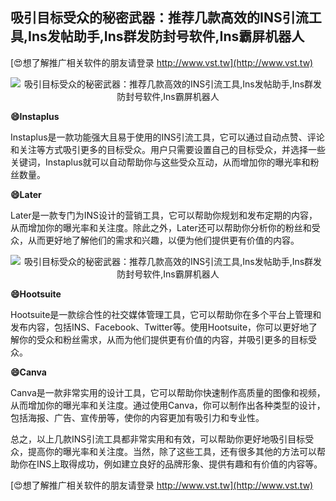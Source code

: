 ## **吸引目标受众的秘密武器：推荐几款高效的INS引流工具,Ins发帖助手,Ins群发防封号软件,Ins霸屏机器人**

[😍想了解推广相关软件的朋友请登录 http://www.vst.tw](http://www.vst.tw)

 <center><img src="https://vst.tw/MP4/tuiguang/png/1.png" alt="吸引目标受众的秘密武器：推荐几款高效的INS引流工具,Ins发帖助手,Ins群发防封号软件,Ins霸屏机器人"></center>

**😄Instaplus**

Instaplus是一款功能强大且易于使用的INS引流工具，它可以通过自动点赞、评论和关注等方式吸引更多的目标受众。用户只需要设置自己的目标受众，并选择一些关键词，Instaplus就可以自动帮助你与这些受众互动，从而增加你的曝光率和粉丝数量。

**😄Later**

Later是一款专门为INS设计的营销工具，它可以帮助你规划和发布定期的内容，从而增加你的曝光率和关注度。除此之外，Later还可以帮助你分析你的粉丝和受众，从而更好地了解他们的需求和兴趣，以便为他们提供更有价值的内容。

 <center><img src="https://vst.tw/MP4/tuiguang/png/3.png" alt="吸引目标受众的秘密武器：推荐几款高效的INS引流工具,Ins发帖助手,Ins群发防封号软件,Ins霸屏机器人"></center>

**😄Hootsuite**

Hootsuite是一款综合性的社交媒体管理工具，它可以帮助你在多个平台上管理和发布内容，包括INS、Facebook、Twitter等。使用Hootsuite，你可以更好地了解你的受众和粉丝需求，从而为他们提供更有价值的内容，并吸引更多的目标受众。

**😄Canva**

Canva是一款非常实用的设计工具，它可以帮助你快速制作高质量的图像和视频，从而增加你的曝光率和关注度。通过使用Canva，你可以制作出各种类型的设计，包括海报、广告、宣传册等，使你的内容更加有吸引力和专业性。

总之，以上几款INS引流工具都非常实用和有效，可以帮助你更好地吸引目标受众，提高你的曝光率和关注度。当然，除了这些工具，还有很多其他的方法可以帮助你在INS上取得成功，例如建立良好的品牌形象、提供有趣和有价值的内容等。

[😍想了解推广相关软件的朋友请登录 http://www.vst.tw](http://www.vst.tw)




